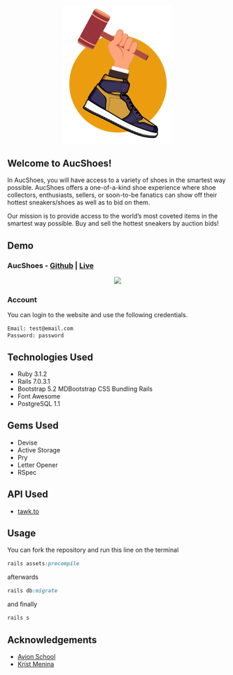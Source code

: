 <p align="center">
  <img src="https://github.com/emerjohncy/final_project/blob/main/app/assets/images/aucshoes-nav.png" width=250>
</p>

## Welcome to AucShoes! 
In AucShoes, you will have access to a variety of shoes in the smartest way possible. AucShoes offers a one-of-a-kind shoe experience where shoe collectors, enthusiasts, sellers, or soon-to-be fanatics can show off their hottest sneakers/shoes as well as to bid on them.

Our mission is to provide access to the world’s most coveted items in the smartest way possible. Buy and sell the hottest sneakers by auction bids!

## Demo
### AucShoes - [Github](https://github.com/emerjohncy/final_project) | [Live](https://still-caverns-49332.herokuapp.com/)
<p align="center">
  <img src="https://github.com/emerjohncy/final_project/blob/main/app/assets/images/sample.gif" width=700 >
</p>
  
### Account
You can login to the website and use the following credentials.
```
Email: test@email.com
Password: password
```

## Technologies Used
  - Ruby 3.1.2
  - Rails 7.0.3.1
  - Bootstrap 5.2 MDBootstrap CSS Bundling Rails
  - Font Awesome
  - PostgreSQL 1.1

## Gems Used
  - Devise
  - Active Storage
  - Pry
  - Letter Opener
  - RSpec

## API Used
   - [tawk.to](https://www.tawk.to/)
 
## Usage
You can fork the repository and run this line on the terminal
```ruby
rails assets:precompile
```
afterwards
```ruby
rails db:migrate
```
and finally
```ruby
rails s
```

## Acknowledgements

 - [Avion School](https://www.avionschool.com/)
 - [Krist Menina](https://github.com/kristm)
